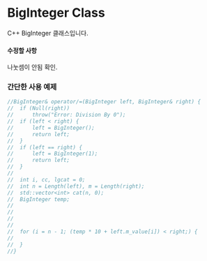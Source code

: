# BigInteger Class

C++ BigInteger 클래스입니다.

#### 수정할 사항
나눗셈이 안됨 확인.

<h3>간단한 사용 예제</h3>

```cpp
//BigInteger& operator/=(BigInteger left, BigInteger& right) {
//	if (Null(right))
//		throw("Error: Division By 0");
//	if (left < right) {
//		left = BigInteger();
//		return left;
//	}
//	if (left == right) {
//		left = BigInteger(1);
//		return left;
//	}
//	
//	int i, cc, lgcat = 0;
//	int n = Length(left), m = Length(right);
//	std::vector<int> cat(n, 0);
//	BigInteger temp;
//	
//	
//
//
//	for (i = n - 1; (temp * 10 + left.m_value[i]) < right;) {
//
//	}
//}	

```
